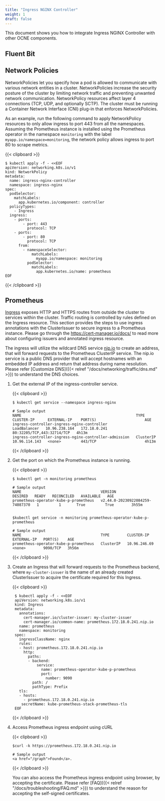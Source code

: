 ```yaml
---
title: "Ingress NGINX Controller"
weight: 1
draft: false
---
```

This document shows you how to integrate Ingress NGINX Controller with other OCNE components.

## Fluent Bit

## Network Policies
NetworkPolicies let you specify how a pod is allowed to communicate with various network entities in a cluster. NetworkPolicies increase the security posture of the cluster by limiting network traffic and preventing unwanted network communication. NetworkPolicy resources affect layer 4 connections (TCP, UDP, and optionally SCTP). The cluster must be running a Container Network Interface (CNI) plug-in that enforces NetworkPolicies.

As an example, run the following command to apply NetworkPolicy resources to only allow ingress to port 443 from all the namespaces. Assuming the Prometheus instance is installed using the Prometheus operator in the namespace `monitoring` with the label `myapp.io/namespace=monitoring`, the network policy allows ingress to port 80 to scrape metrics.

{{< clipboard >}}
<div class="highlight">

```
$ kubectl apply -f - <<EOF
apiVersion: networking.k8s.io/v1
kind: NetworkPolicy
metadata:
  name: ingress-nginx-controller
  namespace: ingress-nginx
spec:
  podSelector:
    matchLabels:
      app.kubernetes.io/component: controller
  policyTypes:
    - Ingress
  ingress:
    - ports:
        - port: 443
          protocol: TCP
    - ports:
        - port: 80
          protocol: TCP
      from:
        - namespaceSelector:
            matchLabels:
              myapp.io/namespace: monitoring
          podSelector:
            matchLabels:
              app.kubernetes.io/name: prometheus
EOF
```
</div>
{{< /clipboard >}}

## Prometheus
[Ingress](https://kubernetes.io/docs/concepts/services-networking/ingress/) exposes HTTP and HTTPS routes from outside the cluster to services within the cluster. Traffic routing is controlled by rules defined on the Ingress resource.
This section provides the steps to use ingress annotations with the ClusterIssuer to secure ingress to a Prometheus instance. Please go through the https://cert-manager.io/docs/ to read more about configuring issuers and annotated ingress resource.

The ingress will utilize the wildcard DNS service [nip.io](https://nip.io/) to create an address, that will forward requests to the Prometheus ClusterIP service. The nip.io service is a public DNS provider that will accept hostnames with an embedded IP address and return that address during name resolution. Please refer [Customize DNS]({{< relref "/docs/networking/traffic/dns.md" >}}) to understand the DNS choices.

1. Get the external IP of the ingress-controller service.

   {{< clipboard >}}
   <div class="highlight">

   ```
   $ kubectl get service --namespace ingress-nginx

   # Sample output
   NAME                                                    TYPE           CLUSTER-IP      EXTERNAL-IP    PORT(S)                      AGE
   ingress-controller-ingress-nginx-controller             LoadBalancer   10.96.238.164   172.18.0.241   80:32205/TCP,443:32714/TCP   4h13m
   ingress-controller-ingress-nginx-controller-admission   ClusterIP      10.96.114.143   <none>         443/TCP                      4h13m
   ```

   </div>
   {{< /clipboard >}}

1. Get the port on which the Prometheus instance is running.

   {{< clipboard >}}
   <div class="highlight">

   ```
   $ kubectl get -n monitoring prometheus

   # Sample output
   NAME                                    VERSION                           DESIRED   READY   RECONCILED   AVAILABLE   AGE
   prometheus-operator-kube-p-prometheus   v2.44.0-20230922084259-74087370   1         1       True         True        3h55m


   $kubectl get service -n monitoring prometheus-operator-kube-p-prometheus

   # Sample output
   NAME                                    TYPE        CLUSTER-IP     EXTERNAL-IP   PORT(S)    AGE
   prometheus-operator-kube-p-prometheus   ClusterIP   10.96.246.69   <none>        9090/TCP   3h56m

   ```

   </div>
   {{< /clipboard >}}

1. Create an Ingress that will forward requests to the Prometheus backend, where `my-cluster-issuer` is the name of an already created ClusterIssuer to acquire the certificate required for this Ingress.

   {{< clipboard >}}
   <div class="highlight">

   ```
    $ kubectl apply -f - <<EOF
    apiVersion: networking.k8s.io/v1
    kind: Ingress
    metadata:
      annotations:
        cert-manager.io/cluster-issuer: my-cluster-issuer
        cert-manager.io/common-name: prometheus.172.18.0.241.nip.io
      name: prometheus
      namespace: monitoring
    spec:
      ingressClassName: nginx
      rules:
      - host: prometheus.172.18.0.241.nip.io
        http:
          paths:
          - backend:
              service:
                name: prometheus-operator-kube-p-prometheus
                port:
                  number: 9090
            path: /
            pathType: Prefix
      tls:
      - hosts:
        - prometheus.172.18.0.241.nip.io
       secretName: kube-prometheus-stack-prometheus-tls
    EOF
   ```

   </div>
   {{< /clipboard >}}

1. Access Prometheus ingress endpoint using cURL

   {{< clipboard >}}
   <div class="highlight">

   ```
   $curl -k https://prometheus.172.18.0.241.nip.io

   # Sample output
   <a href="/graph">Found</a>.

   ```

   </div>
   {{< /clipboard >}}

   You can also access the Prometheus ingress endpoint using browser, by accepting the certificate. Please refer [FAQ]({{< relref "/docs/troubleshooting/FAQ.md" >}}) to understand the reason for accepting the self-signed certificates.
